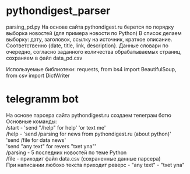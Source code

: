 # pythondigest_parser
parsing_pd.py
На основе сайта pythondigest.ru берется по порядку выборка новостей (для примера новости по Python)
В список делаем выборку: дату, заголовок, ссылку на источник, краткое описание.
Соответственно {date, title, link, description}. 
Данные словари по очередно, согласно заданного количества обрабатываемых страниц,
сохраняем в файл data_pd.csv

Используемые библиотеки:
requests, 
from bs4 import BeautifulSoup,  
from csv import DictWriter

# telegramm bot
На основе парсера сайта pythondigest.ru создаем телеграм ботю Основные команды:                                                          
/start - 'send "/help" for help' 'or text me'                                                                                           
/help - 'send /parsing for news from pythondigest.ru (about python)'                                                                     
         'send /file for data news'                                                                                     
         'send "any text" for revers "txet yna"'                                                                                         
/parsing - 5 последних новостей по теме Python                                                                                           
/file - приходит файл data.csv (сохраненные данные парсера)                                                                              
При написании любохо текста приходит реверс - "any text" - "txet yna"

